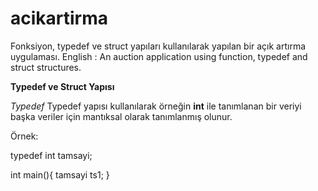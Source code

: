 # acikartirma
Fonksiyon, typedef ve struct yapıları kullanılarak yapılan bir açık artırma uygulaması. English : An auction application using function, typedef and struct structures.

**Typedef ve Struct Yapısı**

*Typedef*
Typedef yapısı kullanılarak örneğin **int** ile tanımlanan bir veriyi başka veriler için mantıksal olarak tanımlanmış olunur.

Örnek:

typedef int tamsayi;

int main(){
tamsayi ts1;
}






